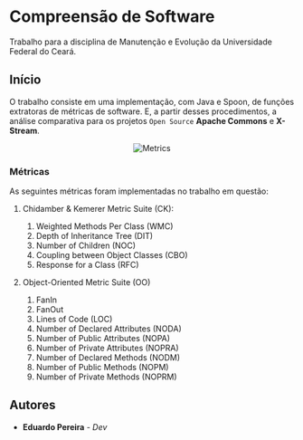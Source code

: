# Compreensão de Software

Trabalho para a disciplina de Manutenção e Evolução da Universidade Federal do Ceará.


## Início

O trabalho consiste em uma implementação, com Java e Spoon, de funções extratoras de métricas de software. E, a partir desses procedimentos, a análise comparativa para os projetos `Open Source` **Apache Commons** e **X-Stream**.


<p align="center">
  <img src="http://knowledgemanagementdepot.com/wp-content/uploads/2017/11/Metrics.png" alt="Metrics"/>
</p>



### Métricas

As seguintes métricas foram implementadas no trabalho em questão:

1. Chidamber & Kemerer Metric Suite (CK):
    1. Weighted Methods Per Class (WMC)
    2. Depth of Inheritance Tree (DIT)
    3. Number of Children (NOC)
    4. Coupling between Object Classes (CBO)
    5. Response for a Class (RFC)

2. Object-Oriented Metric Suite (OO)
    1. FanIn
    2. FanOut
    3. Lines of Code (LOC)
    4. Number of Declared Attributes (NODA)
    5. Number of Public Attributes (NOPA)
    6. Number of Private Attributes (NOPRA)
    7. Number of Declared Methods (NODM)
    8. Number of Public Methods (NOPM)
    9. Number of Private Methods (NOPRM)


## Autores

* **Eduardo Pereira** - *Dev*

